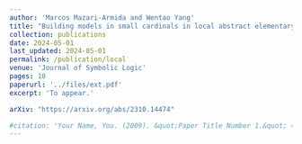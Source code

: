 ```yaml
---
author: 'Marcos Mazari-Armida and Wentao Yang'
title: "Building models in small cardinals in local abstract elementary classes"
collection: publications
date: 2024-05-01
last_updated: 2024-05-01
permalink: /publication/local
venue: 'Journal of Symbolic Logic'
pages: 10
paperurl: '../files/ext.pdf'
excerpt: 'To appear.'

arXiv: "https://arxiv.org/abs/2310.14474"

#citation: 'Your Name, You. (2009). &quot;Paper Title Number 1.&quot; <i>Journal 1</i>. 1(1).'
---
```

